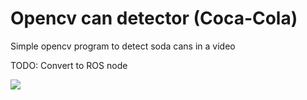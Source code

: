 # Opencv can detector (Coca-Cola)

Simple opencv program to detect soda cans in a video

TODO: Convert to ROS node

![](https://imgur.com/a/iNkESbP)